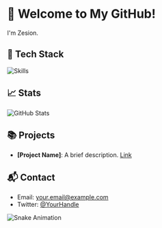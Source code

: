 # 👋 Welcome to My GitHub!
I'm Zesion.

## 🚀 Tech Stack
![Skills](https://skillicons.dev/icons?i=js,python,react,nodejs)

## 📈 Stats
![GitHub Stats](https://github-readme-stats.vercel.app/api?username=your-username&show_icons=true&theme=radical)

## 📚 Projects
- **[Project Name]**: A brief description. [Link](#)

## 📬 Contact
- Email: your.email@example.com
- Twitter: [@YourHandle](https://twitter.com/YourHandle)

![Snake Animation](dist/github-contribution-grid-snake.svg)

<!--
**zesion21/zesion21** is a ✨ _special_ ✨ repository because its `README.md` (this file) appears on your GitHub profile.

Here are some ideas to get you started:

- 🔭 I’m currently working on ...
- 🌱 I’m currently learning ...
- 👯 I’m looking to collaborate on ...
- 🤔 I’m looking for help with ...
- 💬 Ask me about ...
- 📫 How to reach me: ...
- 😄 Pronouns: ...
- ⚡ Fun fact: ...
-->
